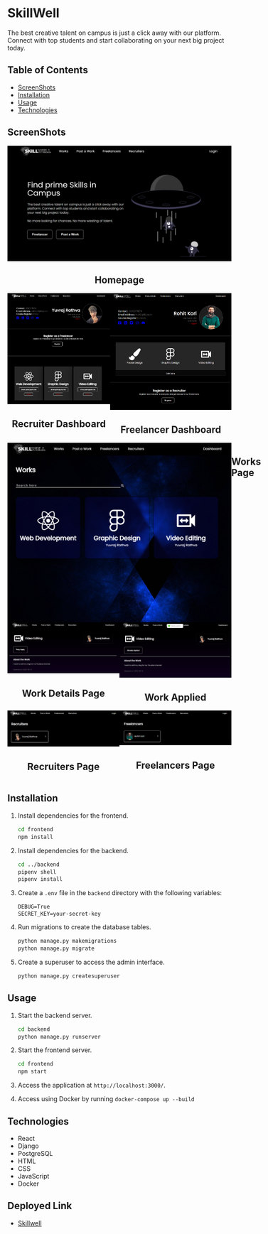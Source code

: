 # SkillWell
The best creative talent on campus is just a click away with our platform. Connect with top students and start collaborating on your next big project today.

## Table of Contents

- [ScreenShots](#screenshots)
- [Installation](#installation)
- [Usage](#usage)
- [Technologies](#technologies)

## ScreenShots
<div style="display: flex; flex-direction: column;" align="center">
   <img src="./ScreenShots/Homepage.png"/>
   <h2>Homepage</span>
<!-- ![Homepage](./ScreenShots/Homepage.png "Homepage") -->
</div>
<div style="display: flex; flex-direction: row;">
   <div width="40%" align="center">
      <img src="./ScreenShots/RecruiterDashboard.png" />
      <h2>Recruiter Dashboard</h2>
   </div>
   <div width="40%" align="center">
      <img src="./ScreenShots/FreelancerDashboard.png" />
      <h2>Freelancer Dashboard</h2>
   </div>
</div>
<div style="display: flex; flex-direction: row;">
   <img src="./ScreenShots/WorksPage.png" />
   <h2>Works Page</h2>
</div>
<div style="display: flex; flex-direction: row;" align="center">
   <div width="40%" align="center">
      <img src="./ScreenShots/WorkDetailsPage.png" />
      <h2>Work Details Page</h2>
   </div>
   <div width="40%" align="center">
      <img src="./ScreenShots/WorkApplied.png" />
      <h2>Work Applied</h2>
   </div>
</div>
<div style="display: flex; flex-direction: row;">
   <div width="40%" align="center">
      <img src="./ScreenShots/RecruitersPage.png" />
      <h2>Recruiters Page</h2>
   </div>
   <div width="40%" align="center">
      <img src="./ScreenShots/FreelancerPage.png" />
      <h2>Freelancers Page</h2>
   </div>
</div>

## Installation

1. Install dependencies for the frontend.
   ```sh
   cd frontend
   npm install
   ```
2. Install dependencies for the backend.
   ```sh
   cd ../backend
   pipenv shell
   pipenv install
   ```
3. Create a `.env` file in the `backend` directory with the following variables:
   ```
   DEBUG=True
   SECRET_KEY=your-secret-key
   ```
4. Run migrations to create the database tables.
   ```sh
   python manage.py makemigrations
   python manage.py migrate
   ```
5. Create a superuser to access the admin interface.
   ```sh
   python manage.py createsuperuser
   ```

## Usage

1. Start the backend server.
   ```sh
   cd backend
   python manage.py runserver
   ```
2. Start the frontend server.
   ```sh
   cd frontend
   npm start
   ```
3. Access the application at `http://localhost:3000/`.

4. Access using Docker by running
   `docker-compose up --build`

## Technologies

- React
- Django
- PostgreSQL
- HTML
- CSS
- JavaScript
- Docker

## Deployed Link

- [Skillwell](https://skillwell.vercel.app/)
